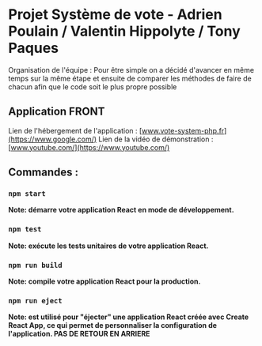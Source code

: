 # Projet Système de vote - Adrien Poulain / Valentin Hippolyte / Tony Paques

Organisation de l'équipe : Pour être simple on a décidé d'avancer en même temps sur la même étape et ensuite de comparer les méthodes de faire de chacun afin que le code soit le plus propre possible

## Application FRONT 

Lien de l'hébergement de l'application : [www.vote-system-php.fr](https://www.google.com/)
Lien de la vidéo de démonstration : [www.youtube.com/](https://www.youtube.com/)

## Commandes :

### `npm start`
**Note: démarre votre application React en mode de développement.**

### `npm test`
**Note: exécute les tests unitaires de votre application React.**

### `npm run build`
**Note: compile votre application React pour la production.**

### `npm run eject`
**Note: est utilisé pour "éjecter" une application React créée avec Create React App, ce qui permet de personnaliser la configuration de l'application. PAS DE RETOUR EN ARRIERE**